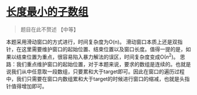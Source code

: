 # [长度最小的子数组](https://leetcode.cn/problems/minimum-size-subarray-sum/submissions/529264225/)
> 题目在此不赘述 【中等】

本题采用滑动窗口的方式进行，时间复杂度为O(n)。
滑动窗口本质上还是双指针，在这里需要维护窗口的起始位置、结束位置以及窗口长度。值得一提的是，如果以结束位置为重点，很容易陷入暴力解法的误区，时间复杂度变成O($n^2$)。
思路：我们重点维护窗口的起始位置，对于本题来说，要求的数组是连续的。也就是说我们从中任意取一段数组，只要累和大于target即可。因此在窗口的遍历过程中，我们只需要在窗口内数组累和大于target的时候进行窗口的缩减，也就是头指针值得增加即可。